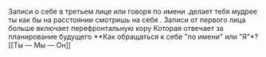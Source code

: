 
Записи о себе в третьем лице или говоря по имени .делает тебя мудрее ты как бы на расстоянии смотришь на себя .
Записи от первого лица больше включает перефронтальную кору Которая отвечает за планирование будущего 
**Как обращаться к себе "по имени" или "Я"*?
[[Ты — Мы — Он]]